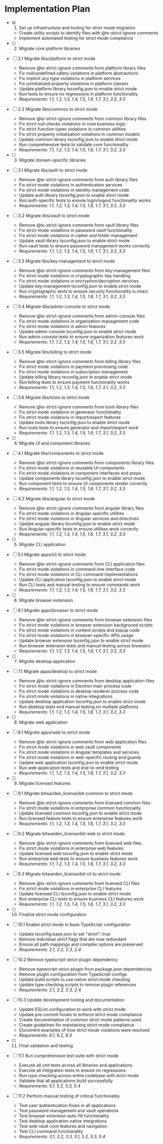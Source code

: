 # Implementation Plan

- [x] 1. Set up infrastructure and tooling for strict mode migration

  - Create utility scripts to identify files with @ts-strict-ignore comments
  - Implement automated testing for strict mode compliance

- [ ] 2. Migrate core platform libraries
- [ ] 2.1 Migrate libs/platform to strict mode

  - Remove @ts-strict-ignore comments from platform library files
  - Fix null/undefined safety violations in platform abstractions
  - Fix implicit any type violations in platform services
  - Fix uninitialized property violations in platform classes
  - Update platform library tsconfig.json to enable strict mode
  - Run tests to ensure no regressions in platform functionality
  - _Requirements: 1.1, 1.2, 1.3, 1.4, 1.5, 1.6, 1.7, 3.1, 3.2, 3.3_

- [ ] 2.2 Migrate libs/common to strict mode

  - Remove @ts-strict-ignore comments from common library files
  - Fix strict null checks violations in core business logic
  - Fix strict function types violations in common utilities
  - Fix strict property initialization violations in common models
  - Update common library tsconfig.json to enable strict mode
  - Run comprehensive tests to validate core functionality
  - _Requirements: 1.1, 1.2, 1.3, 1.4, 1.5, 1.6, 1.7, 3.1, 3.2, 3.3_

- [ ] 3. Migrate domain-specific libraries
- [ ] 3.1 Migrate libs/auth to strict mode

  - Remove @ts-strict-ignore comments from auth library files
  - Fix strict mode violations in authentication services
  - Fix strict mode violations in identity management code
  - Update auth library tsconfig.json to enable strict mode
  - Run auth-specific tests to ensure login/logout functionality works
  - _Requirements: 1.1, 1.2, 1.3, 1.4, 1.5, 1.6, 1.7, 3.1, 3.2, 3.3_

- [ ] 3.2 Migrate libs/vault to strict mode

  - Remove @ts-strict-ignore comments from vault library files
  - Fix strict mode violations in password vault functionality
  - Fix strict mode violations in cipher and folder management
  - Update vault library tsconfig.json to enable strict mode
  - Run vault tests to ensure password management works correctly
  - _Requirements: 1.1, 1.2, 1.3, 1.4, 1.5, 1.6, 1.7, 3.1, 3.2, 3.3_

- [ ] 3.3 Migrate libs/key-management to strict mode

  - Remove @ts-strict-ignore comments from key-management files
  - Fix strict mode violations in cryptographic key handling
  - Fix strict mode violations in encryption/decryption services
  - Update key-management tsconfig.json to enable strict mode
  - Run cryptographic tests to ensure security functionality is intact
  - _Requirements: 1.1, 1.2, 1.3, 1.4, 1.5, 1.6, 1.7, 3.1, 3.2, 3.3_

- [ ] 3.4 Migrate libs/admin-console to strict mode

  - Remove @ts-strict-ignore comments from admin-console files
  - Fix strict mode violations in organization management code
  - Fix strict mode violations in admin features
  - Update admin-console tsconfig.json to enable strict mode
  - Run admin console tests to ensure organization features work
  - _Requirements: 1.1, 1.2, 1.3, 1.4, 1.5, 1.6, 1.7, 3.1, 3.2, 3.3_

- [ ] 3.5 Migrate libs/billing to strict mode

  - Remove @ts-strict-ignore comments from billing library files
  - Fix strict mode violations in payment processing code
  - Fix strict mode violations in subscription management
  - Update billing library tsconfig.json to enable strict mode
  - Run billing tests to ensure payment functionality works
  - _Requirements: 1.1, 1.2, 1.3, 1.4, 1.5, 1.6, 1.7, 3.1, 3.2, 3.3_

- [ ] 3.6 Migrate libs/tools to strict mode

  - Remove @ts-strict-ignore comments from tools library files
  - Fix strict mode violations in generator functionality
  - Fix strict mode violations in import/export features
  - Update tools library tsconfig.json to enable strict mode
  - Run tools tests to ensure generator and import/export work
  - _Requirements: 1.1, 1.2, 1.3, 1.4, 1.5, 1.6, 1.7, 3.1, 3.2, 3.3_

- [ ] 4. Migrate UI and component libraries
- [ ] 4.1 Migrate libs/components to strict mode

  - Remove @ts-strict-ignore comments from components library files
  - Fix strict mode violations in reusable UI components
  - Fix strict mode violations in component interfaces and props
  - Update components library tsconfig.json to enable strict mode
  - Run component tests to ensure UI components render correctly
  - _Requirements: 1.1, 1.2, 1.3, 1.4, 1.5, 1.6, 1.7, 3.1, 3.2, 3.3_

- [ ] 4.2 Migrate libs/angular to strict mode

  - Remove @ts-strict-ignore comments from angular library files
  - Fix strict mode violations in Angular-specific utilities
  - Fix strict mode violations in Angular services and directives
  - Update angular library tsconfig.json to enable strict mode
  - Run Angular-specific tests to ensure utilities work correctly
  - _Requirements: 1.1, 1.2, 1.3, 1.4, 1.5, 1.6, 1.7, 3.1, 3.2, 3.3_

- [ ] 5. Migrate CLI application
- [ ] 5.1 Migrate apps/cli to strict mode

  - Remove @ts-strict-ignore comments from CLI application files
  - Fix strict mode violations in command-line interface code
  - Fix strict mode violations in CLI command implementations
  - Update CLI application tsconfig.json to enable strict mode
  - Run CLI tests and manual testing to ensure commands work
  - _Requirements: 1.1, 1.2, 1.3, 1.4, 1.5, 1.6, 1.7, 3.1, 3.2, 3.3_

- [ ] 6. Migrate browser extension
- [ ] 6.1 Migrate apps/browser to strict mode

  - Remove @ts-strict-ignore comments from browser extension files
  - Fix strict mode violations in browser extension background scripts
  - Fix strict mode violations in content scripts and popup code
  - Fix strict mode violations in browser-specific APIs usage
  - Update browser extension tsconfig.json to enable strict mode
  - Run browser extension tests and manual testing across browsers
  - _Requirements: 1.1, 1.2, 1.3, 1.4, 1.5, 1.6, 1.7, 3.1, 3.2, 3.3_

- [ ] 7. Migrate desktop application
- [ ] 7.1 Migrate apps/desktop to strict mode

  - Remove @ts-strict-ignore comments from desktop application files
  - Fix strict mode violations in Electron main process code
  - Fix strict mode violations in desktop renderer process code
  - Fix strict mode violations in native integrations
  - Update desktop application tsconfig.json to enable strict mode
  - Run desktop tests and manual testing on multiple platforms
  - _Requirements: 1.1, 1.2, 1.3, 1.4, 1.5, 1.6, 1.7, 3.1, 3.2, 3.3_

- [ ] 8. Migrate web application
- [ ] 8.1 Migrate apps/web to strict mode

  - Remove @ts-strict-ignore comments from web application files
  - Fix strict mode violations in web vault components
  - Fix strict mode violations in Angular templates and services
  - Fix strict mode violations in web-specific routing and guards
  - Update web application tsconfig.json to enable strict mode
  - Run web application tests and end-to-end testing
  - _Requirements: 1.1, 1.2, 1.3, 1.4, 1.5, 1.6, 1.7, 3.1, 3.2, 3.3_

- [ ] 9. Migrate licensed features
- [ ] 9.1 Migrate bitwarden_license/bit-common to strict mode

  - Remove @ts-strict-ignore comments from licensed common files
  - Fix strict mode violations in enterprise common functionality
  - Update licensed common tsconfig.json to enable strict mode
  - Run licensed feature tests to ensure enterprise features work
  - _Requirements: 1.1, 1.2, 1.3, 1.4, 1.5, 1.6, 1.7, 3.1, 3.2, 3.3_

- [ ] 9.2 Migrate bitwarden_license/bit-web to strict mode

  - Remove @ts-strict-ignore comments from licensed web files
  - Fix strict mode violations in enterprise web features
  - Update licensed web tsconfig.json to enable strict mode
  - Run enterprise web tests to ensure business features work
  - _Requirements: 1.1, 1.2, 1.3, 1.4, 1.5, 1.6, 1.7, 3.1, 3.2, 3.3_

- [ ] 9.3 Migrate bitwarden_license/bit-cli to strict mode

  - Remove @ts-strict-ignore comments from licensed CLI files
  - Fix strict mode violations in enterprise CLI features
  - Update licensed CLI tsconfig.json to enable strict mode
  - Run enterprise CLI tests to ensure business CLI features work
  - _Requirements: 1.1, 1.2, 1.3, 1.4, 1.5, 1.6, 1.7, 3.1, 3.2, 3.3_

- [ ] 10. Finalize strict mode configuration
- [ ] 10.1 Enable strict mode in base TypeScript configuration

  - Update tsconfig.base.json to set "strict": true
  - Remove individual strict flags that are now redundant
  - Ensure all path mappings and compiler options are preserved
  - _Requirements: 2.1, 2.2, 2.3, 2.4_

- [ ] 10.2 Remove typescript-strict-plugin dependency

  - Remove typescript-strict-plugin from package.json dependencies
  - Remove plugin configuration from TypeScript configs
  - Update build scripts to use native strict mode checking
  - Update type checking scripts to remove plugin references
  - _Requirements: 2.1, 2.2, 2.3, 2.4_

- [ ] 10.3 Update development tooling and documentation

  - Update ESLint configuration to work with strict mode
  - Update pre-commit hooks to enforce strict mode compliance
  - Create documentation of common strict mode patterns used
  - Create guidelines for maintaining strict mode compliance
  - Document examples of how strict mode violations were resolved
  - _Requirements: 6.1, 6.2, 6.3_

- [ ] 11. Final validation and testing
- [ ] 11.1 Run comprehensive test suite with strict mode

  - Execute all unit tests across all libraries and applications
  - Execute all integration tests to ensure no regressions
  - Run type checking across entire codebase with strict mode
  - Validate that all applications build successfully
  - _Requirements: 5.1, 5.2, 5.3, 5.4_

- [ ] 11.2 Perform manual testing of critical functionality
  - Test user authentication flows in all applications
  - Test password management and vault operations
  - Test browser extension auto-fill functionality
  - Test desktop application native integrations
  - Test web vault core features and navigation
  - Test CLI command functionality
  - _Requirements: 3.1, 3.2, 3.3, 5.1, 5.2, 5.3, 5.4_
